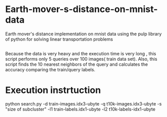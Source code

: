 # Earth-mover-s-distance-on-mnist-data
Earth mover's distance implementation on mnist data using the pulp library of python for solving linear transportation problems

##
Because the data is very heavy and the execution time is very long , this script performs only 5 queries over 100 images( train data set).
Αlso, this script finds the 10 nearest neighbors of the query  and calculates the accuracy comparing the train/query labels.

# Execution instrtuction
python search.py -d train-images.idx3-ubyte -q t10k-images.idx3-ubyte -s "size of subcluster" -l1 train-labels.idx1-ubyte -l2 t10k-labels-idx1-ubyte
